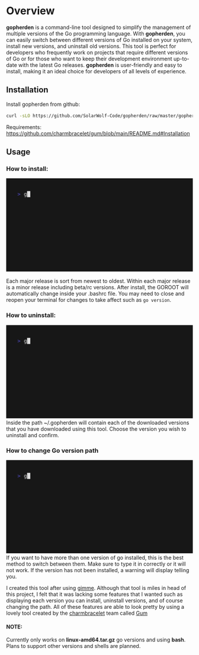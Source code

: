 # Overview
**gopherden** is a command-line tool designed to simplify the management of multiple versions of the Go programming language. With **gopherden**, you can easily switch between different versions of Go installed on your system, install new versions, and uninstall old versions. This tool is perfect for developers who frequently work on projects that require different versions of Go or for those who want to keep their development environment up-to-date with the latest Go releases. **gopherden** is user-friendly and easy to install, making it an ideal choice for developers of all levels of experience.

## Installation

Install gopherden from github:

``` bash
curl -sLO https://github.com/SolarWolf-Code/gopherden/raw/master/gopherden && mkdir -p ~/bin && mv gopherden ~/bin/ && chmod +x ~/bin/gopherden && export PATH=$PATH:~/bin/
```
Requirements:
https://github.com/charmbracelet/gum/blob/main/README.md#Installation
## Usage
### How to install:
<img width="600" src="assets/install.gif"/>

Each major release is sort from newest to oldest. Within each major release is a minor release including beta/rc versions. After install, the GOROOT will automatically change inside your .bashrc file. You may need to close and reopen your terminal for changes to take affect such as ```go version```. 
### How to uninstall:
<img width="600" src="assets/uninstall.gif"/>
Inside the path ~/.gopherden will contain each of the downloaded versions that you have downloaded using this tool. Choose the version you wish to uninstall and confirm.


### How to change Go version path
<img width="600" src="assets/change_path.gif"/>
If you want to have more than one version of go installed, this is the best method to switch between them. Make sure to type it in correctly or it will not work. If the version has not been installed, a warning will display telling you.

I created this tool after using [gimme](https://github.com/travis-ci/gimme). Although that tool is miles in head of this project, I felt that it was lacking some features that I wanted such as displaying each version you can install, uninstall versions, and of course changing the path. All of these features are able to look pretty by using a lovely tool created by the [charmbracelet](https://github.com/charmbracelet/) team called [Gum](https://github.com/charmbracelet/gum)
#### NOTE:
Currently only works on **linux-amd64.tar.gz** go versions and using **bash**. Plans to support other versions and shells are planned.

